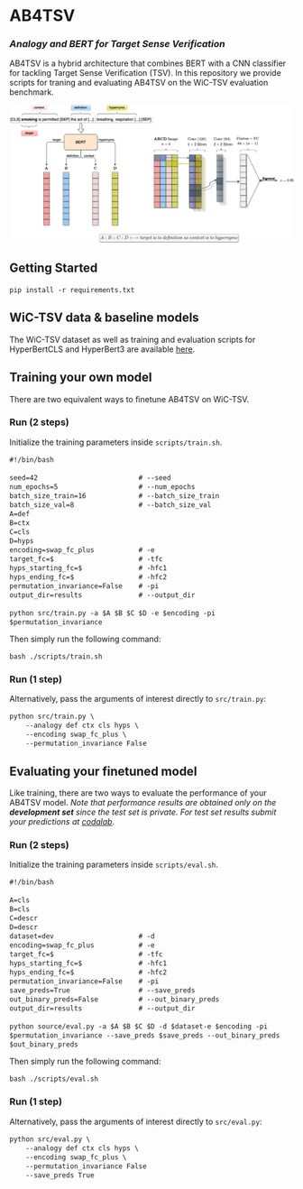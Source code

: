 # AB4TSV
### *Analogy and BERT for Target Sense Verification*

AB4TSV is a hybrid architecture that combines BERT with a CNN classifier for tackling Target Sense Verification (TSV). In this repository we provide scripts for traning and evaluating AB4TSV on the WiC-TSV evaluation benchmark.

![alt text](https://github.com/gonconist/ab4tsv/blob/main/ab4tsv.png)

## Getting Started

```shell
pip install -r requirements.txt
```

## WiC-TSV data & baseline models

The WiC-TSV dataset as well as training and evaluation scripts for HyperBertCLS and HyperBert3 are available [here](https://github.com/semantic-web-company/wic-tsv).

## Training your own model

There are two equivalent ways to finetune AB4TSV on WiC-TSV.

### Run (2 steps)

Initialize the training parameters inside `scripts/train.sh`.
```shell
#!/bin/bash

seed=42                         # --seed
num_epochs=5                    # --num_epochs
batch_size_train=16             # --batch_size_train
batch_size_val=8                # --batch_size_val
A=def
B=ctx
C=cls
D=hyps
encoding=swap_fc_plus         	# -e
target_fc=$                     # -tfc
hyps_starting_fc=$              # -hfc1
hyps_ending_fc=$                # -hfc2
permutation_invariance=False    # -pi
output_dir=results              # --output_dir

python src/train.py -a $A $B $C $D -e $encoding -pi $permutation_invariance
```
Then simply run the following command:
```shell
bash ./scripts/train.sh
```
### Run (1 step)

Alternatively, pass the arguments of interest directly to `src/train.py`:
```shell
python src/train.py \
    --analogy def ctx cls hyps \
    --encoding swap_fc_plus \
    --permutation_invariance False
```

## Evaluating your finetuned model

Like training, there are two ways to evaluate the performance of your AB4TSV model.
*Note that performance results are obtained only on the __development set__ since the test set is private. For test set results submit your predictions at [codalab](https://competitions.codalab.org/competitions/23683).*

### Run (2 steps)

Initialize the training parameters inside `scripts/eval.sh`.
```shell
#!/bin/bash

A=cls
B=cls
C=descr				
D=descr
dataset=dev                     # -d
encoding=swap_fc_plus           # -e
target_fc=$                     # -tfc
hyps_starting_fc=$              # -hfc1
hyps_ending_fc=$              	# -hfc2
permutation_invariance=False    # -pi
save_preds=True                 # --save_preds
out_binary_preds=False          # --out_binary_preds	
output_dir=results              # --output_dir

python source/eval.py -a $A $B $C $D -d $dataset-e $encoding -pi $permutation_invariance --save_preds $save_preds --out_binary_preds $out_binary_preds
```
Then simply run the following command:
```shell
bash ./scripts/eval.sh
```

### Run (1 step)
Alternatively, pass the arguments of interest directly to `src/eval.py`:
```shell
python src/eval.py \
    --analogy def ctx cls hyps \
    --encoding swap_fc_plus \
    --permutation_invariance False
    --save_preds True
```
